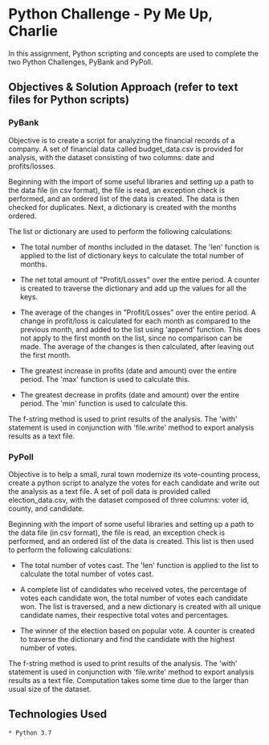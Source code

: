 # Python Challenge - Py Me Up, Charlie

In this assignment, Python scripting and concepts are used to complete the two Python Challenges, PyBank and PyPoll. 
    
## Objectives & Solution Approach (refer to text files for Python scripts)

### PyBank

Objective is to create a script for analyzing the financial records of a company. A set of financial data called budget_data.csv is provided for analysis, with the dataset consisting of two columns: date and profits/losses.
   
Beginning with the import of some useful libraries and setting up a path to the data file (in csv format), the file is read, an exception check is performed, and an ordered list of the data is created. The data is then checked for duplicates. Next, a dictionary is created with the months ordered.

The list or dictionary are used to perform the following calculations:

* The total number of months included in the dataset.
The 'len' function is applied to the list of dictionary keys to calculate the total number of months.

* The net total amount of "Profit/Losses" over the entire period.
A counter is created to traverse the dictionary and add up the values for all the keys.
    
* The average of the changes in "Profit/Losses" over the entire period.
A change in profit/loss is calculated for each month as compared to the previous month, and added to the list using 'append' function. This does not apply to the first month on the list, since no comparison can be made. The average of the changes is then calculated, after leaving out the first month.

* The greatest increase in profits (date and amount) over the entire period.
The 'max' function is used to calculate this.
  
* The greatest decrease in profits (date and amount) over the entire period.
The 'min' function is used to calculate this.
    
The f-string method is used to print results of the analysis. The 'with' statement is used in conjunction with 'file.write' method to export analysis results as a text file.

### PyPoll

Objective is to help a small, rural town modernize its vote-counting process, create a python script to analyze the votes for each candidate and write out the analysis as a text file. A set of poll data is provided called election_data.csv, with the dataset composed of three columns: voter id, county, and candidate.

Beginning with the import of some useful libraries and setting up a path to the data file (in csv format), the file is read, an exception check is performed, and an ordered list of the data is created. This list is then used to perform the following calculations:

* The total number of votes cast.
The 'len' function is applied to the list to calculate the total number of votes cast.

* A complete list of candidates who received votes, the percentage of votes each candidate won, the total number of votes each candidate won.
The list is traversed, and a new dictionary is created with all unique candidate names, their respective total votes and percentages.

* The winner of the election based on popular vote.
A counter is created to traverse the dictionary and find the candidate with the highest number of votes.
  
The f-string method is used to print results of the analysis. The 'with' statement is used in conjunction with 'file.write' method to export analysis results as a text file. Computation takes some time due to the larger than usual size of the dataset.

## Technologies Used
    * Python 3.7